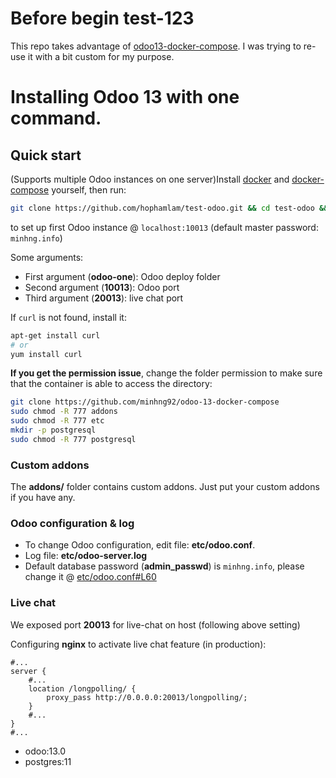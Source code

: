 # Before begin test-123
This repo takes advantage of [odoo13-docker-compose](https://github.com/minhng92/odoo-13-docker-compose). I was trying to re-use it with a bit custom for my purpose.
# Installing Odoo 13 with one command.

## Quick start
(Supports multiple Odoo instances on one server)Install [docker](https://docs.docker.com/get-docker/) and [docker-compose](https://docs.docker.com/compose/install/) yourself, then run:
```bash
git clone https://github.com/hophamlam/test-odoo.git && cd test-odoo && sudo docker-compose up -d
```

to set up first Odoo instance @ `localhost:10013` (default master password: `minhng.info`)

Some arguments:

-   First argument (**odoo-one**): Odoo deploy folder
-   Second argument (**10013**): Odoo port
-   Third argument (**20013**): live chat port

If `curl` is not found, install it:
```bash
apt-get install curl
# or
yum install curl
```

**If you get the permission issue**, change the folder permission to make sure that the container is able to access the directory:

```bash
git clone https://github.com/minhng92/odoo-13-docker-compose
sudo chmod -R 777 addons
sudo chmod -R 777 etc
mkdir -p postgresql
sudo chmod -R 777 postgresql
```

### Custom addons

The  **addons/**  folder contains custom addons. Just put your custom addons if you have any.

### Odoo configuration & log

-   To change Odoo configuration, edit file:  **etc/odoo.conf**.
-   Log file:  **etc/odoo-server.log**
-   Default database password (**admin_passwd**) is  `minhng.info`, please change it @  [etc/odoo.conf#L60](https://github.com/minhng92/odoo-13-docker-compose/blob/master/etc/odoo.conf#L60)

### Live chat

We exposed port  **20013**  for live-chat on host (following above setting)

Configuring  **nginx**  to activate live chat feature (in production):

```apacheconf
#...
server {
    #...
    location /longpolling/ {
        proxy_pass http://0.0.0.0:20013/longpolling/;
    }
    #...
}
#...
```

-   odoo:13.0
-   postgres:11
